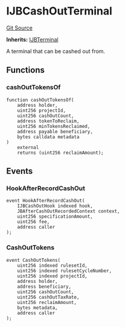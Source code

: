 # IJBCashOutTerminal
[Git Source](https://github.com/Bananapus/nana-core/blob/1fb5688d98a7c6e49f86f6a7e868a61ef4c2409a/src/interfaces/IJBCashOutTerminal.sol)

**Inherits:**
[IJBTerminal](/docs/v4/api/core/interfaces/IJBTerminal.md)

A terminal that can be cashed out from.


## Functions
### cashOutTokensOf


```solidity
function cashOutTokensOf(
    address holder,
    uint256 projectId,
    uint256 cashOutCount,
    address tokenToReclaim,
    uint256 minTokensReclaimed,
    address payable beneficiary,
    bytes calldata metadata
)
    external
    returns (uint256 reclaimAmount);
```

## Events
### HookAfterRecordCashOut

```solidity
event HookAfterRecordCashOut(
    IJBCashOutHook indexed hook,
    JBAfterCashOutRecordedContext context,
    uint256 specificationAmount,
    uint256 fee,
    address caller
);
```

### CashOutTokens

```solidity
event CashOutTokens(
    uint256 indexed rulesetId,
    uint256 indexed rulesetCycleNumber,
    uint256 indexed projectId,
    address holder,
    address beneficiary,
    uint256 cashOutCount,
    uint256 cashOutTaxRate,
    uint256 reclaimAmount,
    bytes metadata,
    address caller
);
```

